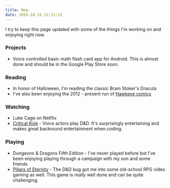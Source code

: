 ```yaml
---
title: Now
date: 2016-10-15 22:11:13
---
```


I try to keep this page updated with some of the things I'm working on and enjoying right now.

### Projects

* Voice controlled basic math flash card app for Android.  This is almost done and should be in the Google Play Store soon.

### Reading

* In honor of Halloween, I'm reading the classic Bram Stoker's Dracula
* I've also been enjoying the 2012 - present run of [Hawkeye comics](http://marvel.com/comics/series/16309/hawkeye_2012_-_present)

### Watching

* Luke Cage on Netflix
* [Critical Role](http://geekandsundry.com/shows/critical-role/) - Voice actors play D&D.  It's surprisingly entertaining and makes great backround entertainment when coding.

### Playing

* Dungeons & Dragons Fifth Edition - I've never played before but I've been enjoying playing through a campaign with my son and some friends
* [Pillars of Eternity](https://eternity.obsidian.net/) - The D&D bug got me into some old-school RPG video gaming as well.  This game is really well done and can be quite challenging.